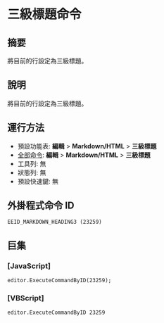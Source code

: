 # 三級標題命令

## 摘要

將目前的行設定為三級標題。

## 說明

將目前的行設定為三級標題。

## 運行方法

- 預設功能表: **編輯** \> **Markdown/HTML** \> **三級標題**
- [全部命令](../tools/all_commands): **編輯** \> **Markdown/HTML** \> **三級標題**
- 工具列: 無
- 狀態列: 無
- 預設快速鍵: 無

## 外掛程式命令 ID

```
EEID_MARKDOWN_HEADING3 (23259)
```

## 巨集

### \[JavaScript\]

```
editor.ExecuteCommandByID(23259);
```

### \[VBScript\]

```
editor.ExecuteCommandByID 23259
```
